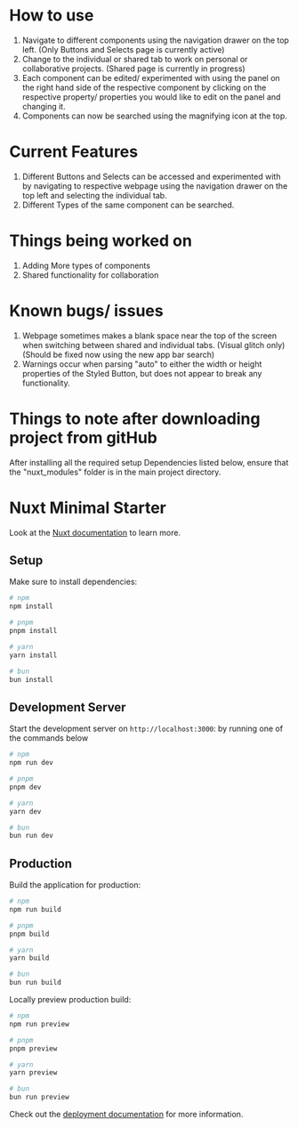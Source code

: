 # How to use
1) Navigate to different components using the navigation drawer on the top left. (Only Buttons and Selects page is currently active)
2) Change to the individual or shared tab to work on personal or collaborative projects. (Shared page is currently in progress)
3) Each component can be edited/ experimented with using the panel on the right hand side of the respective component by clicking on the respective property/ properties you would like to edit on the panel and changing it. 
4) Components can now be searched using the magnifying icon at the top.

# Current Features
1) Different Buttons and Selects can be accessed and experimented with by navigating to respective webpage using the navigation drawer on the top left and selecting the individual tab.
2) Different Types of the same component can be searched.

# Things being worked on
1) Adding More types of components
2) Shared functionality for collaboration

# Known bugs/ issues
1) Webpage sometimes makes a blank space near the top of the screen when switching between shared and individual tabs. (Visual glitch only) (Should be fixed now using the new app bar search)
2) Warnings occur when parsing "auto" to either the width or height properties of the Styled Button, but does not appear to break any functionality.

# Things to note after downloading project from gitHub
After installing all the required setup Dependencies listed below, ensure that the "nuxt_modules" folder is in the main project directory.
 
# Nuxt Minimal Starter

Look at the [Nuxt documentation](https://nuxt.com/docs/getting-started/introduction) to learn more.

## Setup

Make sure to install dependencies:

```bash
# npm
npm install

# pnpm
pnpm install

# yarn
yarn install

# bun
bun install
```

## Development Server

Start the development server on `http://localhost:3000`: by running one of the commands below

```bash
# npm
npm run dev

# pnpm
pnpm dev

# yarn
yarn dev

# bun
bun run dev
```

## Production

Build the application for production:

```bash
# npm
npm run build

# pnpm
pnpm build

# yarn
yarn build

# bun
bun run build
```

Locally preview production build:

```bash
# npm
npm run preview

# pnpm
pnpm preview

# yarn
yarn preview

# bun
bun run preview
```

Check out the [deployment documentation](https://nuxt.com/docs/getting-started/deployment) for more information.

